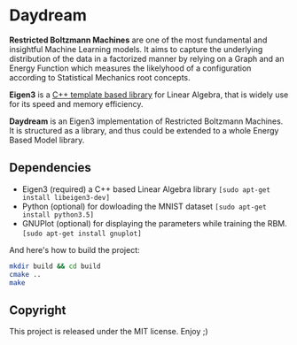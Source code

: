 Daydream
========

__Restricted Boltzmann Machines__ are one of the most fundamental and insightful Machine Learning models. 
It aims to capture the underlying distribution of the data in a factorized manner by relying on a Graph and an Energy Function which measures the likelyhood of a configuration according to Statistical Mechanics root concepts. 

__Eigen3__ is a [C++ template based library](ttp://eigen.tuxfamily.org/index.php?title=Main_Page) for Linear Algebra, that is widely use for its speed and memory efficiency.

__Daydream__ is an Eigen3 implementation of Restricted Boltzmann Machines. It is structured as a library, and thus could be extended to a whole Energy Based Model library. 

Dependencies
------------

- Eigen3 (required) a C++ based Linear Algebra library ```[sudo apt-get install libeigen3-dev] ```
- Python (optional) for dowloading the MNIST dataset ```[sudo apt-get install python3.5] ```
- GNUPlot (optional) for displaying the parameters while training the RBM. ```[sudo apt-get install gnuplot]```


And here's how to build the project:
```sh
mkdir build && cd build
cmake ..
make
```
Copyright
----------
This project is released under the MIT license. Enjoy ;)

